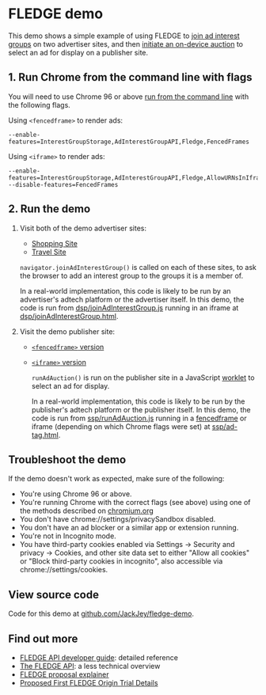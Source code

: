 # FLEDGE demo

This demo shows a simple example of using FLEDGE to [join ad interest groups](https://github.com/WICG/turtledove/blob/main/FLEDGE.md#11-joining-interest-groups) on two advertiser sites, and then
[initiate an on-device auction](https://github.com/WICG/turtledove/blob/main/FLEDGE.md#2-sellers-run-on-device-auctions)
to select an ad for display on a publisher site.


## 1. Run Chrome from the command line with flags

You will need to use Chrome 96 or above [run from the command line](https://www.chromium.org/developers/how-tos/run-chromium-with-flags) with the following flags.

Using `<fencedframe>` to render ads:


```
--enable-features=InterestGroupStorage,AdInterestGroupAPI,Fledge,FencedFrames
```

Using `<iframe>` to render ads:


```
--enable-features=InterestGroupStorage,AdInterestGroupAPI,Fledge,AllowURNsInIframes --disable-features=FencedFrames

```


## 2. Run the demo

1. Visit both of the demo advertiser sites:

    - [Shopping Site](https://shopping-fledge-demo.glitch.me/advertiser/shopping.html)
    - [Travel Site](https://travel-fledge-demo.glitch.me/advertiser/travel.html)

    `navigator.joinAdInterestGroup()` is called on each of these sites, to ask the browser to add an
    interest group to the groups it is a member of.

    In a real-world implementation, this code is likely to be run by an advertiser's adtech platform or
    the advertiser itself. In this demo, the code is run from [dsp/joinAdInterestGroup.js](https://glitch.com/edit/#!/shopping-fledge-demo?path=dsp%2FjoinAdInterestGroup.js) running in an iframe at [dsp/joinAdInterestGroup.html](https://glitch.com/edit/#!/shopping-fledge-demo?path=dsp%2FjoinAdInterestGroup.html).

2. Visit the demo publisher site:

    - [`<fencedframe>` version](https://publisher-fledge-demo.glitch.me/publisher/index.html?fencedframe)
    - [`<iframe>` version](https://publisher-fledge-demo.glitch.me/publisher/index.html)

      `runAdAuction()` is run on the publisher site in a JavaScript [worklet](https://github.com/WICG/turtledove/blob/main/FLEDGE.md#:~:text=worklet) to select an ad for display.

      In a real-world implementation, this code is likely to be run by the publisher's adtech
      platform or the publisher itself. In this demo, the code is run from [ssp/runAdAuction.js](https://glitch.com/edit/#!/shopping-fledge-demo?path=ssp%2FrunAdAuction.js) running in a [fencedframe](https://github.com/WICG/turtledove/blob/main/FLEDGE.md#:~:text=fenced%20frame) or iframe (depending on which Chrome flags were set) at [ssp/ad-tag.html](https://glitch.com/edit/#!/shopping-fledge-demo?path=ssp%2Fad-tag.html).


## Troubleshoot the demo

If the demo doesn't work as expected, make sure of the following:

- You're using Chrome 96 or above.
- You're running Chrome with the correct flags (see above) using one of the methods described on
[chromium.org](https://www.chromium.org/developers/how-tos/run-chromium-with-flags)
- You don't have chrome://settings/privacySandbox disabled.
- You don't have an ad blocker or a similar app or extension running.
- You're not in Incognito mode.
- You have third-party cookies enabled via Settings → Security and privacy → Cookies, and other 
site data set to either "Allow all cookies" or "Block third-party cookies in incognito", 
also accessible via chrome://settings/cookies.


##  View source code

Code for this demo at [github.com/JackJey/fledge-demo](https://github.com/JackJey/fledge-demo).


## Find out more

- [FLEDGE API developer guide](https://developer.chrome.com/blog/fledge-api/): detailed reference
- [The FLEDGE API](https://developer.chrome.com/docs/privacy-sandbox/fledge/): a less technical overview
- [FLEDGE proposal explainer](https://github.com/WICG/turtledove/blob/main/FLEDGE.md)
- [Proposed First FLEDGE Origin Trial Details](https://github.com/WICG/turtledove/blob/main/Proposed_First_FLEDGE_OT_Details.md)
